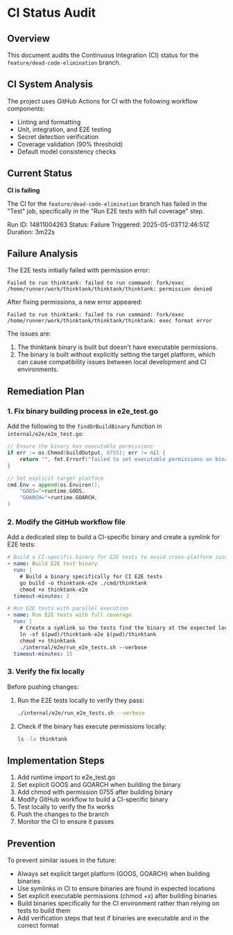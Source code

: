 # CI Status Audit

## Overview

This document audits the Continuous Integration (CI) status for the `feature/dead-code-elimination` branch.

## CI System Analysis

The project uses GitHub Actions for CI with the following workflow components:
- Linting and formatting
- Unit, integration, and E2E testing
- Secret detection verification
- Coverage validation (90% threshold)
- Default model consistency checks

## Current Status

**CI is failing**

The CI for the `feature/dead-code-elimination` branch has failed in the "Test" job, specifically in the "Run E2E tests with full coverage" step.

Run ID: 14811004263
Status: Failure
Triggered: 2025-05-03T12:46:51Z
Duration: 3m22s

## Failure Analysis

The E2E tests initially failed with permission error:
```
Failed to run thinktank: failed to run command: fork/exec /home/runner/work/thinktank/thinktank/thinktank: permission denied
```

After fixing permissions, a new error appeared:
```
Failed to run thinktank: failed to run command: fork/exec /home/runner/work/thinktank/thinktank/thinktank: exec format error
```

The issues are:

1. The thinktank binary is built but doesn't have executable permissions.
2. The binary is built without explicitly setting the target platform, which can cause compatibility issues between local development and CI environments.

## Remediation Plan

### 1. Fix binary building process in e2e_test.go

Add the following to the `findOrBuildBinary` function in `internal/e2e/e2e_test.go`:

```go
// Ensure the binary has executable permissions
if err := os.Chmod(buildOutput, 0755); err != nil {
    return "", fmt.Errorf("failed to set executable permissions on binary: %v", err)
}

// Set explicit target platform
cmd.Env = append(os.Environ(),
    "GOOS="+runtime.GOOS,
    "GOARCH="+runtime.GOARCH,
)
```

### 2. Modify the GitHub workflow file

Add a dedicated step to build a CI-specific binary and create a symlink for E2E tests:

```yaml
# Build a CI-specific binary for E2E tests to avoid cross-platform issues
- name: Build E2E test binary
  run: |
    # Build a binary specifically for CI E2E tests
    go build -o thinktank-e2e ./cmd/thinktank
    chmod +x thinktank-e2e
  timeout-minutes: 2

# Run E2E tests with parallel execution
- name: Run E2E tests with full coverage
  run: |
    # Create a symlink so the tests find the binary at the expected location
    ln -sf $(pwd)/thinktank-e2e $(pwd)/thinktank
    chmod +x thinktank
    ./internal/e2e/run_e2e_tests.sh --verbose
  timeout-minutes: 15
```

### 3. Verify the fix locally

Before pushing changes:

1. Run the E2E tests locally to verify they pass:
   ```bash
   ./internal/e2e/run_e2e_tests.sh --verbose
   ```

2. Check if the binary has execute permissions locally:
   ```bash
   ls -la thinktank
   ```

## Implementation Steps

1. Add runtime import to e2e_test.go
2. Set explicit GOOS and GOARCH when building the binary
3. Add chmod with permission 0755 after building binary
4. Modify GitHub workflow to build a CI-specific binary
5. Test locally to verify the fix works
6. Push the changes to the branch
7. Monitor the CI to ensure it passes

## Prevention

To prevent similar issues in the future:
- Always set explicit target platform (GOOS, GOARCH) when building binaries
- Use symlinks in CI to ensure binaries are found in expected locations
- Set explicit executable permissions (chmod +x) after building binaries
- Build binaries specifically for the CI environment rather than relying on tests to build them
- Add verification steps that test if binaries are executable and in the correct format
